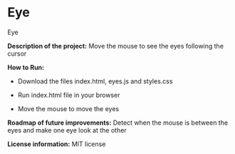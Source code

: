 # Eye
Eye

**Description of the project:** 
Move the mouse to see the eyes following the cursor

**How to Run:** 

- Download the files index.html, eyes.js and styles.css

- Run index.html file in your browser

- Move the mouse to move the eyes

**Roadmap of future improvements:** 
Detect when the mouse is between the eyes and make one eye look at the other

**License information:** 
MIT license
